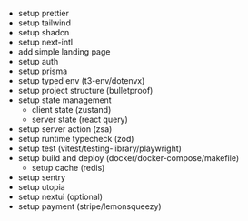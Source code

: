 - setup prettier
- setup tailwind
- setup shadcn
- setup next-intl
- add simple landing page
- setup auth
- setup prisma
- setup typed env (t3-env/dotenvx)
- setup project structure (bulletproof)
- setup state management
  - client state (zustand)
  - server state (react query)
- setup server action (zsa)
- setup runtime typecheck (zod)
- setup test (vitest/testing-library/playwright)
- setup build and deploy (docker/docker-compose/makefile)
  - setup cache (redis)
- setup sentry
- setup utopia
- setup nextui (optional)
- setup payment (stripe/lemonsqueezy)
